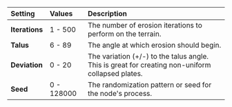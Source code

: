 | Setting        | Values     | Description                                                                                      |
| :------------- | :--------- | :----------------------------------------------------------------------------------------------- |
| **Iterations** | 1 - 500    | The number of erosion iterations to perform on the terrain.                                      |
| **Talus**      | 6 - 89     | The angle at which erosion should begin.                                                         |
| **Deviation**  | 0 - 20     | The variation (+/-) to the talus angle. This is great for creating non-uniform collapsed plates. |
| **Seed**       | 0 - 128000 | The randomization pattern or seed for the node's process.                                        |


<!--examples-->
